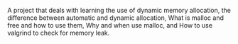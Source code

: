 A project that deals with learning the use of dynamic memory allocation, the difference between automatic and dynamic allocation, What is malloc and free and how to use them, Why and when use malloc, and How to use valgrind to check for memory leak.
